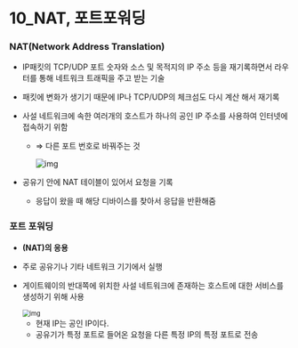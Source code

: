 # 10_NAT, 포트포워딩

### NAT(Network Address Translation)

- IP패킷의 TCP/UDP 포트 숫자와 소스 및 목적지의 IP 주소 등을 재기록하면서 라우터를 통해 네트워크 트래픽을 주고 받는 기술

- 패킷에 변화가 생기기 때문에 IP나 TCP/UDP의 체크섬도 다시 계산 해서 재기록

- 사설 네트워크에 속한 여러개의 호스트가 하나의 공인 IP 주소를 사용하여 인터넷에 접속하기 위함

  - ⇒ 다른 포트 번호로 바꿔주는 것

    ![img](assets/https%3A%2F%2Fs3-us-west-2.amazonaws.com%2Fsecure.notion-static.com%2F9045df14-ed9e-423f-866b-866149106b75%2F_2022-07-30__2.37.48.png)

- 공유기 안에 NAT 테이블이 있어서 요청을 기록

  - 응답이 왔을 때 해당 디바이스를 찾아서 응답을 반환해줌

### 포트 포워딩

- **(NAT)의 응용**

- 주로 공유기나 기타 네트워크 기기에서 실행

- 게이트웨이의 반대쪽에 위치한 사설 네트워크에 존재하는 호스트에 대한 서비스를 생성하기 위해 사용

  <img src="assets/https%3A%2F%2Fs3-us-west-2.amazonaws.com%2Fsecure.notion-static.com%2F406a25fe-f65c-4be8-9790-cdcef6cb9b17%2F_2022-07-30__2.48.01.png" alt="img" style="zoom:80%;" />

  - 현재 IP는 공인 IP이다.
  - 공유기가 특정 포트로 들어온 요청을 다른 특정 IP의 특정 포트로 전송